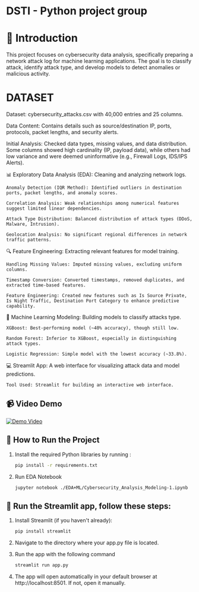 # DSTI - Python project group
# 📖 Introduction

This project focuses on cybersecurity data analysis, specifically preparing a network attack log for machine learning applications. The goal is to classify attack, identify attack type, and develop models to detect anomalies or malicious activity.

# DATASET

Dataset: cybersecurity_attacks.csv with 40,000 entries and 25 columns.

Data Content: Contains details such as source/destination IP, ports, protocols, packet lengths, and security alerts.

Initial Analysis: Checked data types, missing values, and data distribution. Some columns showed high cardinality (IP, payload data), while others had low variance and were deemed uninformative (e.g., Firewall Logs, IDS/IPS Alerts).

📊 Exploratory Data Analysis (EDA): Cleaning and analyzing network logs.

    Anomaly Detection (IQR Method): Identified outliers in destination ports, packet lengths, and anomaly scores.

    Correlation Analysis: Weak relationships among numerical features suggest limited linear dependencies.

    Attack Type Distribution: Balanced distribution of attack types (DDoS, Malware, Intrusion).

    Geolocation Analysis: No significant regional differences in network traffic patterns.


🔍 Feature Engineering: Extracting relevant features for model training.

    Handling Missing Values: Imputed missing values, excluding uniform columns.

    Timestamp Conversion: Converted timestamps, removed duplicates, and extracted time-based features.

    Feature Engineering: Created new features such as Is Source Private, Is Night Traffic, Destination Port Category to enhance predictive capability.

🤖 Machine Learning Modeling: Building models to classify attacks type.
    
    XGBoost: Best-performing model (~40% accuracy), though still low.

    Random Forest: Inferior to XGBoost, especially in distinguishing attack types.

    Logistic Regression: Simple model with the lowest accuracy (~33.8%).

💻 Streamlit App: A web interface for visualizing attack data and model predictions.
    
    Tool Used: Streamlit for building an interactive web interface.
## 📹 Video Demo
[![Demo Video](https://img.youtube.com/vi/tGoqZqluvN0/maxresdefault.jpg)](https://youtu.be/tGoqZqluvN0)
## 🚀 How to Run the Project

1.  Install the required Python libraries by running :

    ```bash
    pip install -r requirements.txt

2. Run EDA Notebook

    ```bash
    jupyter notebook ./EDA+ML/Cybersecurity_Analysis_Modeling-1.ipynb

## 🚀 Run the Streamlit app, follow these steps:

1. Install Streamlit (if you haven't already):

   ```bash
   pip install streamlit

2. Navigate to the directory where your app.py file is located.


3. Run the app with the following command
    
    ```bash
    streamlit run app.py

4. The app will open automatically in your default browser at http://localhost:8501. If not, open it manually.